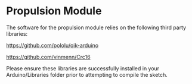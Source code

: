 Propulsion Module
====

The software for the propulsion module relies on the following third party libraries:

https://github.com/pololu/qik-arduino

https://github.com/vinmenn/Crc16

Please ensure these libraries are successfully installed in your Arduino/Libraries folder prior to attempting to compile the sketch.

